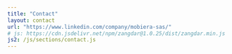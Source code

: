 ```yaml
---
title: "Contact"
layout: contact
url: "https://www.linkedin.com/company/mobiera-sas/"
# js: https://cdn.jsdelivr.net/npm/zangdar@1.0.25/dist/zangdar.min.js
js2: /js/sections/contact.js
---
```

